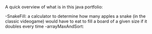 A quick overview of what is in this java portfolio:

-SnakeFill: a calculator to determine how many apples a snake (in the classic videogame) would have to eat to fill a board of a given size if it doubles every time
-arrayMaxAndSort: 
